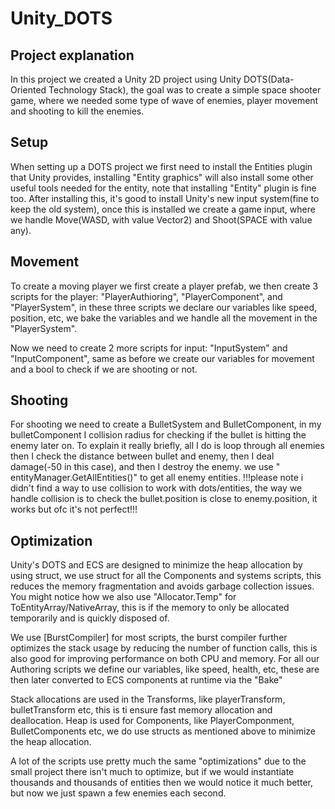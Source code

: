 # Unity_DOTS

## Project explanation
 In this project we created a Unity 2D project using Unity DOTS(Data-Oriented Technology Stack), the goal was to create a simple space shooter game, where we needed some type of wave of enemies, player movement and shooting to kill the enemies.

 ## Setup
 When setting up a DOTS project we first need to install the Entities plugin that Unity provides, installing "Entity graphics" will also install some other useful tools needed for the entity, note that installing "Entity" plugin is fine too. After installing this, it's good to install Unity's new input system(fine to keep the old system), once this is installed we create a game input, where we handle Move(WASD, with value Vector2) and Shoot(SPACE with value any).

 ## Movement
 To create a moving player we first create a player prefab, we then create 3 scripts for the player: "PlayerAuthioring", "PlayerComponent", and "PlayerSystem", in these three scripts we declare our variables like speed, position, etc, we bake the variables and we handle all the movement in the "PlayerSystem".

 Now we need to create 2 more scripts for input: "InputSystem" and "InputComponent", same as before we create our variables for movement and a bool to check if we are shooting or not.

 ## Shooting 
For shooting we need to create a BulletSystem and BulletComponent, in my bulletComponent I collision radius for checking if the bullet is hitting the enemy later on. To explain it really briefly, all I do is loop through all enemies then I check the distance between bullet and enemy, then I deal damage(-50 in this case), and then I destroy the enemy. we use " entityManager.GetAllEntities()" to get all enemy entities.
!!!please note i didn't find a way to use collision to work with dots/entities, the way we handle collision is to check the bullet.position is close to enemy.position, it works but ofc it's not perfect!!!

## Optimization
Unity's DOTS and ECS are designed to minimize the heap allocation by using struct, we use struct for all the Components and systems scripts, this reduces the memory fragmentation and avoids garbage collection issues.
You might notice how we also use "Allocator.Temp" for ToEntityArray/NativeArray, this is if the memory to only be allocated temporarily and is quickly disposed of.

We use [BurstCompiler] for most scripts, the burst compiler further optimizes the stack usage by reducing the number of function calls, this is also good for improving performance on both CPU and memory.
For all our Authoring scripts we define our variables, like speed, health, etc, these are then later converted to ECS components at runtime via the "Bake"

Stack allocations are used in the Transforms, like playerTransform, bulletTransform etc, this is ti ensure fast memory allocation and deallocation.
Heap is used for Components, like PlayerComponment, BulletComponents etc, we do use structs as mentioned above to minimize the heap allocation.

A lot of the scripts use pretty much the same "optimizations" due to the small project there isn't much to optimize, but if we would instantiate thousands and thousands of entities then we would notice it much better, but now we just spawn a few enemies each second.
